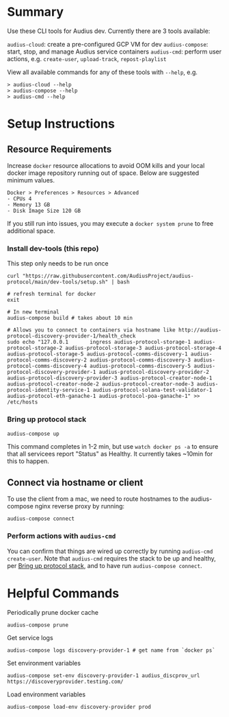# Summary

Use these CLI tools for Audius dev. Currently there are 3 tools available:

`audius-cloud`: create a pre-configured GCP VM for dev
`audius-compose`: start, stop, and manage Audius service containers
`audius-cmd`: perform user actions, e.g. `create-user`, `upload-track`, `repost-playlist`

View all available commands for any of these tools with `--help`, e.g.
```
> audius-cloud --help
> audius-compose --help
> audius-cmd --help
```

# Setup Instructions

## Resource Requirements

Increase `docker` resource allocations to avoid OOM kills and your local docker image repository running out of space.
Below are suggested minimum values.
```
Docker > Preferences > Resources > Advanced
- CPUs 4
- Memory 13 GB
- Disk Image Size 120 GB
```

If you still run into issues, you may execute a `docker system prune` to free additional space.

### Install dev-tools (this repo)

This step only needs to be run once

```
curl "https://raw.githubusercontent.com/AudiusProject/audius-protocol/main/dev-tools/setup.sh" | bash

# refresh terminal for docker
exit

# In new terminal
audius-compose build # takes about 10 min

# Allows you to connect to containers via hostname like http://audius-protocol-discovery-provider-1/health_check
sudo echo "127.0.0.1       ingress audius-protocol-storage-1 audius-protocol-storage-2 audius-protocol-storage-3 audius-protocol-storage-4 audius-protocol-storage-5 audius-protocol-comms-discovery-1 audius-protocol-comms-discovery-2 audius-protocol-comms-discovery-3 audius-protocol-comms-discovery-4 audius-protocol-comms-discovery-5 audius-protocol-discovery-provider-1 audius-protocol-discovery-provider-2 audius-protocol-discovery-provider-3 audius-protocol-creator-node-1 audius-protocol-creator-node-2 audius-protocol-creator-node-3 audius-protocol-identity-service-1 audius-protocol-solana-test-validator-1 audius-protocol-eth-ganache-1 audius-protocol-poa-ganache-1" >> /etc/hosts
```

### Bring up protocol stack

```
audius-compose up
```
This command completes in 1-2 min, but use `watch docker ps -a` to ensure that all servicees report "Status" as Healthy. It currently takes ~10min for this to happen.

## Connect via hostname or client

To use the client from a mac, we need to route hostnames to the audius-compose nginx reverse proxy by running:
```
audius-compose connect
```

### Perform actions with `audius-cmd`

You can confirm that things are wired up correctly by running `audius-cmd create-user`.
Note that `audius-cmd` requires the stack to be up and healthy, per [Bring up protocol stack](#bring-up-protocol-stack), and to have run `audius-compose connect`.

# Helpful Commands

Periodically prune docker cache
```
audius-compose prune
```

Get service logs
```
audius-compose logs discovery-provider-1 # get name from `docker ps`
```

Set environment variables
```
audius-compose set-env discovery-provider-1 audius_discprov_url https://discoveryprovider.testing.com/
```

Load environment variables
```
audius-compose load-env discovery-provider prod
```
